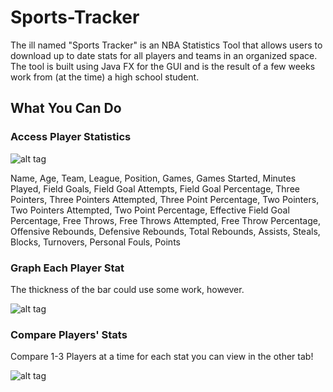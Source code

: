 # Sports-Tracker

The ill named "Sports Tracker" is an NBA Statistics Tool that allows users to download up to date stats for all players and teams in an organized space. The tool is built using Java FX for the GUI and is the result of a few weeks work from (at the time) a high school student. 

## What You Can Do

### Access Player Statistics

![alt tag](https://raw.githubusercontent.com/amousa11/Sports-Tracker/Screen-Shot-2016-10-27-at-9.12.58-PM.png)

Name, Age, Team, League, Position, Games, Games Started, Minutes Played, Field Goals, Field Goal Attempts, Field Goal Percentage, Three Pointers, Three Pointers Attempted, Three Point Percentage, Two Pointers, Two Pointers Attempted, Two Point Percentage, Effective Field Goal Percentage, Free Throws, Free Throws Attempted, Free Throw Percentage, Offensive Rebounds, Defensive Rebounds, Total Rebounds, Assists, Steals, Blocks, Turnovers, Personal Fouls, Points

### Graph Each Player Stat

The thickness of the bar could use some work, however.

![alt tag](https://raw.githubusercontent.com/amousa11/Sports-Tracker/Screen-Shot-2016-10-27-at-9.21.49-PM.png)

### Compare Players' Stats

Compare 1-3 Players at a time for each stat you can view in the other tab!

![alt tag](https://raw.githubusercontent.com/amousa11/Sports-Tracker/Screen-Shot-2016-10-27-at-9.17.13-PM.png)
